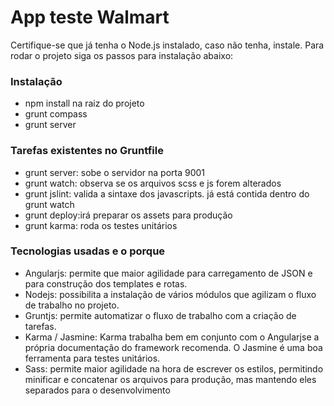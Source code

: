 # App teste Walmart

Certifique-se que já tenha o Node.js instalado, caso não tenha, instale. Para rodar o projeto siga os passos para instalação abaixo:

### Instalação
  - npm install na raiz do projeto
  - grunt compass
  - grunt server
 
### Tarefas existentes no Gruntfile
 - grunt server: sobe o servidor na porta 9001
 - grunt watch: observa se os arquivos scss e js forem alterados
 - grunt jslint: valida a sintaxe dos javascripts. já está contida dentro do grunt watch
 - grunt deploy:irá preparar os assets para produção
 - grunt karma: roda os testes unitários

### Tecnologias usadas e o porque
 - Angularjs: permite que maior agilidade para carregamento de JSON e para construção dos templates e rotas.
 - Nodejs: possibilita a instalação de vários módulos que agilizam o fluxo de trabalho no projeto.
 - Gruntjs: permite automatizar o fluxo de trabalho com a criação de tarefas.
 - Karma / Jasmine: Karma trabalha bem em conjunto com o Angularjse a própria documentação do framework recomenda. O Jasmine é uma boa ferramenta para testes unitários.
 - Sass: permite maior agilidade na hora de escrever os estilos, permitindo minificar e concatenar os arquivos para produção, mas mantendo eles separados para o desenvolvimento